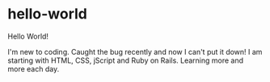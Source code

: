 # hello-world

Hello World!

I'm new to coding. Caught the bug recently and now I can't put it down! I am starting with HTML, CSS, jScript and Ruby on Rails. Learning more and more each day.
